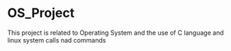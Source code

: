 # OS_Project
This project is related to Operating System and the use of C language and linux system calls nad commands
